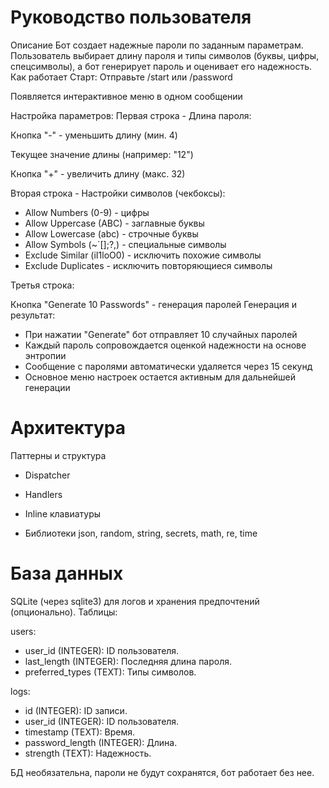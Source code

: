 
# Руководство пользователя
Описание
Бот создает надежные пароли по заданным параметрам. Пользователь выбирает длину пароля и типы символов (буквы, цифры, спецсимволы), а бот генерирует пароль и оценивает его надежность.
Как работает
Старт:
Отправьте /start или /password

Появляется интерактивное меню в одном сообщении

Настройка параметров:
Первая строка - Длина пароля:

Кнопка "-" - уменьшить длину (мин. 4)

Текущее значение длины (например: "12")

Кнопка "+" - увеличить длину (макс. 32)

Вторая строка - Настройки символов (чекбоксы):
- Allow Numbers (0-9) - цифры
- Allow Uppercase (ABC) - заглавные буквы
- Allow Lowercase (abc) - строчные буквы
- Allow Symbols (~`[];?,) - специальные символы
- Exclude Similar (iI1loO0) - исключить похожие символы
- Exclude Duplicates - исключить повторяющиеся символы

Третья строка:

Кнопка "Generate 10 Passwords" - генерация паролей
Генерация и результат:
- При нажатии "Generate" бот отправляет 10 случайных паролей
- Каждый пароль сопровождается оценкой надежности на основе энтропии
- Сообщение с паролями автоматически удаляется через 15 секунд
- Основное меню настроек остается активным для дальнейшей генерации

# Архитектура
Паттерны и структура
- Dispatcher
- Handlers
- Inline клавиатуры

- Библиотеки
json, random, string, secrets, math, re, time

# База данных

SQLite (через sqlite3) для логов и хранения предпочтений (опционально).
Таблицы:

users:
- user_id (INTEGER): ID пользователя.
- last_length (INTEGER): Последняя длина пароля.
- preferred_types (TEXT): Типы символов.


logs:
- id (INTEGER): ID записи.
- user_id (INTEGER): ID пользователя.
- timestamp (TEXT): Время.
- password_length (INTEGER): Длина.
- strength (TEXT): Надежность.

БД необязательна, пароли не будут сохранятся, бот работает без нее.
